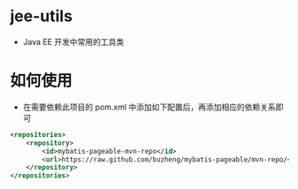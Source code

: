 # jee-utils
- Java EE 开发中常用的工具类

# 如何使用

- 在需要依赖此项目的 pom.xml 中添加如下配置后，再添加相应的依赖关系即可
```xml
<repositories>
    <repository>
        <id>mybatis-pageable-mvn-repo</id>
        <url>https://raw.github.com/buzheng/mybatis-pageable/mvn-repo/</url>
    </repository>
</repositories>
```

